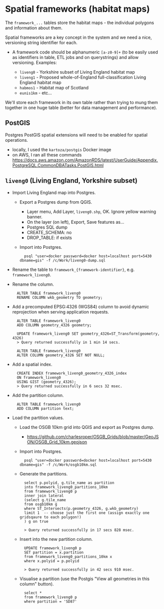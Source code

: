 
Spatial frameworks (habitat maps)
=================================

The `framework_...` tables store the habitat maps - the individual polygons and information about them.

Spatial frameworks are a key concept in the system and we need a nice, versioning string identifier for each.

- A framework code should be alphanumeric `[a-z0-9]+` (to be easily used as identifiers in table, ETL jobs and on querystrings) and allow versioning. Examples:

    - `liveng0` - Yorkshire subset of Living England habitat map
    - `liveng1` - Proposed whole-of-England full-classification Living England habitat map
    - `habmos1` - Habitat map of Scotland
    - `eunis1km` - etc...

We'll store each framework in its own table rather than trying to mung them together in one huge table (better for data management and performance).


PostGIS
-------

Postgres PostGIS spatial extensions will need to be enabled for spatial operations.

- locally, I used the `kartoza/postgis` Docker image
- on AWS, I ran all these commands https://docs.aws.amazon.com/AmazonRDS/latest/UserGuide/Appendix.PostgreSQL.CommonDBATasks.PostGIS.html

`liveng0` (Living England, Yorkshire subset)
--------------------------------------------

- Import Living England map into Postgres.

    - Export a Postgres dump from QGIS.

        - Layer menu, Add Layer, `liveng0.shp`, OK. Ignore yellow warning banner.
        - On the layer (on left), Export, Save features as...
        - Postgres SQL dump
        - CREATE_SCHEMA: no
        - DROP_TABLE: if exists

    - Import into Postgres.

            psql "user=docker password=docker host=localhost port=5430 dbname=gis" -f /c/Work/liveng0-dump.sql

- Rename the table to `framework_{framework-identifier}`, e.g. `framework_liveng0`.

- Rename the column.

        ALTER TABLE framework_liveng0
        RENAME COLUMN wkb_geometry TO geometry;

- Add a precomputed EPSG:4326 (WGS84) column to avoid dynamic reprojection when serving application requests.

        ALTER TABLE framework_liveng0
        ADD COLUMN geometry_4326 geometry;

        UPDATE framework_liveng0 SET geometry_4326=ST_Transform(geometry, 4326)
        > Query returned successfully in 1 min 14 secs.

        ALTER TABLE framework_liveng0
        ALTER COLUMN geometry_4326 SET NOT NULL;

- Add a spatial index.

        CREATE INDEX framework_liveng0_geometry_4326_index
        ON framework_liveng0
        USING GIST (geometry_4326);
        > Query returned successfully in 6 secs 32 msec.

- Add the partition column.

        ALTER TABLE framework_liveng0
        ADD COLUMN partition text;

- Load the partition values.

    - Load the OSGB 10km grid into QGIS and export as Postgres dump.

        - https://github.com/charlesroper/OSGB_Grids/blob/master/GeoJSON/OSGB_Grid_10km.geojson

    - Import into Postgres.

            psql "user=docker password=docker host=localhost port=5430 dbname=gis" -f /c/Work/osgb10km.sql

    - Generate the partitions.

            select p.polyid, g.tile_name as partition
            into framework_liveng0_partitions_10km
            from framework_liveng0 p
            inner join lateral
            (select g.tile_name
            from osgb10km g
            where ST_Intersects(p.geometry_4326, g.wkb_geometry)
            limit 1  -- choose just the first one (assign exactly one gridsqaure to each polygon!)
            ) g on true
            
            > Query returned successfully in 17 secs 828 msec.

    - Insert into the new partition column.

            UPDATE framework_liveng0 p
            SET partition = x.partition
            from framework_liveng0_partitions_10km x
            where x.polyid = p.polyid

            > Query returned successfully in 42 secs 910 msec.

    - Visualise a partition (use the Postgis "View all geometries in this column" button).

            select *
            from framework_liveng0 p
            where partition = 'SD87'



    
